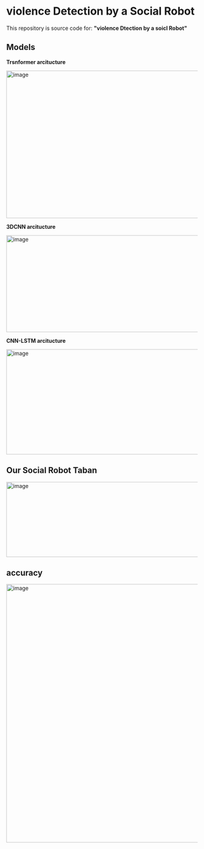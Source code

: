 # violence Detection by a Social Robot


This repository is source code for:
**"violence Dtection by a soicl Robot"**



## Models

**Trsnformer arcitucture**

<img width="709" height="387" alt="image" src="https://github.com/user-attachments/assets/9147aacc-8682-49ed-ba2c-78b03de01dc8" />


**3DCNN arcitucture**

<img width="547" height="254" alt="image" src="https://github.com/user-attachments/assets/fa139d3e-fed0-4326-9cee-7b4ff9b52b58" />


**CNN-LSTM arcitucture**

<img width="720" height="276" alt="image" src="https://github.com/user-attachments/assets/07f7a36f-24cb-4945-9863-daf76c5aaa85" />

## Our Social Robot Taban

<img width="516" height="197" alt="image" src="https://github.com/user-attachments/assets/14d027b3-fe9c-4829-9841-e6e7b4323fa4" />

## accuracy 

<img width="1696" height="678" alt="image" src="https://github.com/user-attachments/assets/3b29b02c-c471-4913-a863-3279948563cf" />


